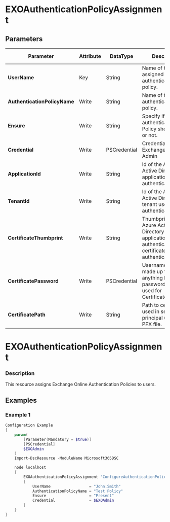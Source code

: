 ﻿# EXOAuthenticationPolicyAssignment

## Parameters

| Parameter | Attribute | DataType | Description | Allowed Values |
| --- | --- | --- | --- | --- |
| **UserName** | Key | String | Name of the user assigned to the authentication policy. ||
| **AuthenticationPolicyName** | Write | String | Name of the authentication policy. ||
| **Ensure** | Write | String | Specify if the authentication Policy should exist or not. |Present, Absent|
| **Credential** | Write | PSCredential | Credentials of the Exchange Global Admin ||
| **ApplicationId** | Write | String | Id of the Azure Active Directory application to authenticate with. ||
| **TenantId** | Write | String | Id of the Azure Active Directory tenant used for authentication. ||
| **CertificateThumbprint** | Write | String | Thumbprint of the Azure Active Directory application's authentication certificate to use for authentication. ||
| **CertificatePassword** | Write | PSCredential | Username can be made up to anything but password will be used for CertificatePassword ||
| **CertificatePath** | Write | String | Path to certificate used in service principal usually a PFX file. ||

# EXOAuthenticationPolicyAssignment

### Description

This resource assigns Exchange Online Authentication Policies to users.

## Examples

### Example 1


```powershell
Configuration Example
{
    param(
        [Parameter(Mandatory = $true)]
        [PSCredential]
        $EXOAdmin
    )
    Import-DscResource -ModuleName Microsoft365DSC

    node localhost
    {
        EXOAuthenticationPolicyAssignment 'ConfigureAuthenticationPolicyAssignment'
        {
            UserName                 = "John.Smith"
            AuthenticationPolicyName = "Test Policy"
            Ensure                   = "Present"
            Credential               = $EXOAdmin
        }
    }
}
```

